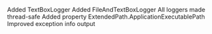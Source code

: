 Added TextBoxLogger
Added FileAndTextBoxLogger
All loggers made thread-safe
Added property ExtendedPath.ApplicationExecutablePath
Improved exception info output
